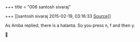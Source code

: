 +++
title = "006 santosh sivaraj"

+++
[[santosh sivaraj	2015-02-19, 03:16:33 [Source](https://groups.google.com/g/samskrita/c/cYxRfLx9mWM)]]



As Amba replied, there is a halanta. So you press n, f and then y.  



